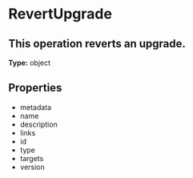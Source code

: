 # RevertUpgrade

## This operation reverts an upgrade.

**Type:** object

## Properties
* metadata
* name
* description
* links
* id
* type
* targets
* version
